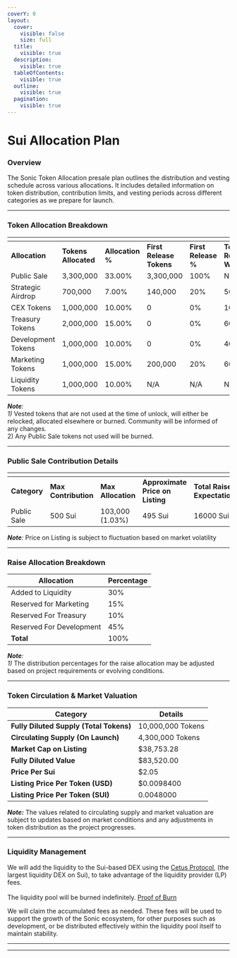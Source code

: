 ```yaml
---
coverY: 0
layout:
  cover:
    visible: false
    size: full
  title:
    visible: true
  description:
    visible: true
  tableOfContents:
    visible: true
  outline:
    visible: true
  pagination:
    visible: true
---
```


# Sui Allocation Plan

### Overview

The Sonic Token Allocation presale plan outlines the distribution and vesting schedule across various allocation&#x73;**.** It includes detailed information on token distribution, contribution limits, and vesting periods across different categories as we prepare for launch.

***

### Token Allocation Breakdown

<table data-header-hidden data-full-width="false"><thead><tr><th width="183"></th><th width="133"></th><th width="131"></th><th width="117"></th><th width="107"></th><th width="118"></th><th width="121"></th><th></th></tr></thead><tbody><tr><td><strong>Allocation</strong></td><td><strong>Tokens Allocated</strong></td><td><strong>Allocation</strong> <strong>%</strong></td><td><strong>First Release Tokens</strong></td><td><strong>First Release %</strong></td><td><strong>Tokens Released Weekly</strong></td><td><strong>Weekly Release %</strong></td><td><strong>Vesting Period (Weeks)</strong></td></tr><tr><td>Public Sale</td><td>3,300,000</td><td>33.00%</td><td>3,300,000</td><td>100%</td><td>N/A</td><td>0.00%</td><td>0</td></tr><tr><td>Strategic Airdrop</td><td>700,000</td><td>7.00%</td><td>140,000</td><td>20%</td><td>56,000</td><td>10.00%</td><td>10</td></tr><tr><td>CEX Tokens</td><td>1,000,000</td><td>10.00%</td><td>0</td><td>0%</td><td>100,000</td><td>10%</td><td>10</td></tr><tr><td>Treasury Tokens</td><td>2,000,000</td><td>15.00%</td><td>0</td><td>0%</td><td>60,000</td><td>4.00%</td><td>25</td></tr><tr><td>Development Tokens</td><td>1,000,000</td><td>10.00%</td><td>0</td><td>0%</td><td>40,000</td><td>4.00%</td><td>25</td></tr><tr><td>Marketing Tokens</td><td>1,000,000</td><td>15.00%</td><td>200,000</td><td>20%</td><td>60,000</td><td>4.00%</td><td>25</td></tr><tr><td>Liquidity Tokens</td><td>1,000,000</td><td>10.00%</td><td>N/A</td><td>N/A</td><td>N/A</td><td>N/A</td><td>N/A</td></tr></tbody></table>

_**Note**:_ \
_1)_ Vested tokens that are not used at the time of unlock, will either be relocked, allocated elsewhere or burned. Community will be informed of any changes.\
2\) Any Public Sale tokens not used will be burned.

***

### Public Sale Contribution Details

<table data-header-hidden><thead><tr><th width="139"></th><th width="178"></th><th width="158"></th><th width="154"></th><th width="143"></th></tr></thead><tbody><tr><td><strong>Category</strong></td><td><strong>Max Contribution</strong> </td><td><strong>Max Allocation</strong> </td><td><strong>Approximate</strong><br><strong>Price on Listing</strong> </td><td> <strong>Total Raise</strong><br><strong>Expectation</strong></td></tr><tr><td>Public Sale</td><td>500 Sui</td><td>103,000 (1.03%)</td><td>495 Sui</td><td>16000 Sui</td></tr></tbody></table>

_**Note**:_  Price on Listing is subject to fluctuation based on market volatility

***

### Raise Allocation Breakdown

| **Allocation**           | **Percentage** |
| ------------------------ | -------------- |
| Added to Liquidity       | 30%            |
| Reserved for Marketing   | 15%            |
| Reserved For Treasury    | 10%            |
| Reserved For Development | 45%            |
| **Total**                | 100%           |

_**Note**:_ \
_1)_ The distribution percentages for the raise allocation may be adjusted based on project requirements or evolving conditions.

***

### Token Circulation & Market Valuation

| **Category**                            | **Details**       |
| --------------------------------------- | ----------------- |
| **Fully Diluted Supply (Total Tokens)** | 10,000,000 Tokens |
| **Circulating Supply (On Launch)**      | 4,300,000 Tokens  |
| **Market Cap on Listing**               | $38,753.28        |
| **Fully Diluted Value**                 | $83,520.00        |
| **Price Per Sui**                       | $2.05             |
| **Listing Price Per Token (USD)**       | $0.0098400        |
| **Listing Price Per Token (SUI)**       | 0.0048000         |

_**Note:**_ The values related to circulating supply and market valuation are subject to updates based on market conditions and any adjustments in token distribution as the project progresses.

***

### Liquidity Management

We will add the liquidity to the Sui-based DEX using the [Cetus Protocol](https://www.cetus.zone/), (the largest liquidity DEX on Sui), to take advantage of the liquidity provider (LP) fees.  \
\
The liquidity pool will be burned indefinitely. [Proof of Burn](https://suiscan.xyz/mainnet/tx/4do6k7HCDxrCp1xiza2ys1TmAC9nhmTh4A371w65hr7C)

We will  claim the accumulated fees as needed. These fees will be used to support the growth of the Sonic ecosystem, for other purposes such as development, or be distributed effectively within the liquidity pool itself to maintain stability.

***

***
